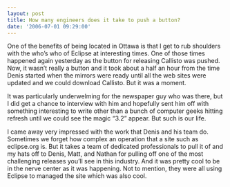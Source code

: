 ```yaml
---
layout: post
title: How many engineers does it take to push a button?
date: '2006-07-01 09:29:00'
---
```



One of the benefits of being located in Ottawa is that I get to rub shoulders with the who’s who of Eclipse at interesting times. One of those times happened again yesterday as the button for releasing Callisto was pushed. Now, it wasn’t really a button and it took about a half an hour from the time Denis started when the mirrors were ready until all the web sites were updated and we could download Callisto. But it was a moment.

It was particularly underwelming for the newspaper guy who was there, but I did get a chance to interview with him and hopefully sent him off with something interesting to write other than a bunch of computer geeks hitting refresh until we could see the magic “3.2” appear. But such is our life.

I came away very impressed with the work that Denis and his team do. Sometimes we forget how complex an operation that a site such as eclipse.org is. But it takes a team of dedicated professionals to pull it of and my hats off to Denis, Matt, and Nathan for pulling off one of the most challenging releases you’ll see in this industry. And it was pretty cool to be in the nerve center as it was happening. Not to mention, they were all using Eclipse to managed the site which was also cool.



